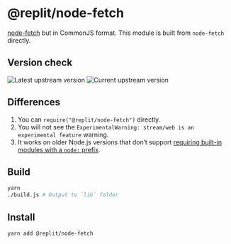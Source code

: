 # @replit/node-fetch

[node-fetch](https://github.com/node-fetch/node-fetch) but in CommonJS format. This module is built from `node-fetch` directly.

## Version check

![Latest upstream version](https://img.shields.io/npm/v/node-fetch?label=latest%20upstream)
![Current upstream version](https://img.shields.io/badge/current%20upstream-v3.1.0-brightgreen)

## Differences

1. You can `require("@replit/node-fetch")` directly.
2. You will not see the `ExperimentalWarning: stream/web is an experimental feature` warning.
3. It works on older Node.js versions that don’t support [requiring built-in modules with a `node:` prefix](https://github.com/node-fetch/node-fetch/issues/1367).

## Build

```bash
yarn
./build.js # Output to `lib` folder
```

## Install

```bash
yarn add @replit/node-fetch
```

